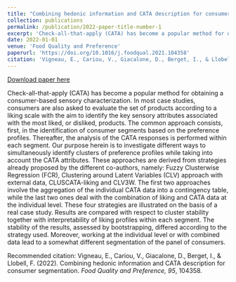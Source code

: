 ```yaml
---
title: "Combining hedonic information and CATA description for consumer segmentation"
collection: publications
permalink: /publication/2022-paper-title-number-1
excerpt: 'Check-all-that-apply (CATA) has become a popular method for obtaining a consumer-based sensory characterization. In most case studies, consumers are also asked to evaluate the set of products according to a liking scale with the aim to identify the key sensory attributes associated with the most liked, or disliked, products. The common approach consists, first, in the identification of consumer segments based on the preference profiles. Thereafter, the analysis of the CATA responses is performed within each segment. Our purpose herein is to investigate different ways to simultaneously identify clusters of preference profiles while taking into account the CATA attributes...'
date: 2022-01-01
venue: 'Food Quality and Preference'
paperurl: 'https://doi.org/10.1016/j.foodqual.2021.104358'
citation: 'Vigneau, E., Cariou, V., Giacalone, D., Berget, I., & Llobell, F. (2022). Combining hedonic information and CATA description for consumer segmentation. <i>Food Quality and Preference, 95</i>, 104358.'
---
```


[Download paper here](https://doi.org/10.1016/j.foodqual.2021.104358)

Check-all-that-apply (CATA) has become a popular method for obtaining a consumer-based sensory characterization. In most case studies, consumers are also asked to evaluate the set of products according to a liking scale with the aim to identify the key sensory attributes associated with the most liked, or disliked, products. The common approach consists, first, in the identification of consumer segments based on the preference profiles. Thereafter, the analysis of the CATA responses is performed within each segment. Our purpose herein is to investigate different ways to simultaneously identify clusters of preference profiles while taking into account the CATA attributes. These approaches are derived from strategies already proposed by the different co-authors, namely: Fuzzy Clusterwise Regression (FCR), Clustering around Latent Variables (CLV) approach with external data, CLUSCATA-liking and CLV3W. The first two approaches involve the aggregation of the individual CATA data into a contingency table, while the last two ones deal with the combination of liking and CATA data at the individual level. These four strategies are illustrated on the basis of a real case study. Results are compared with respect to cluster stability together with interpretability of liking profiles within each segment. The stability of the results, assessed by bootstrapping, differed according to the strategy used. Moreover, working at the individual level or with combined data lead to a somewhat different segmentation of the panel of consumers. 

Recommended citation: Vigneau, E., Cariou, V., Giacalone, D., Berget, I., & Llobell, F. (2022). Combining hedonic information and CATA description for consumer segmentation. <i>Food Quality and Preference, 95</i>, 104358.
